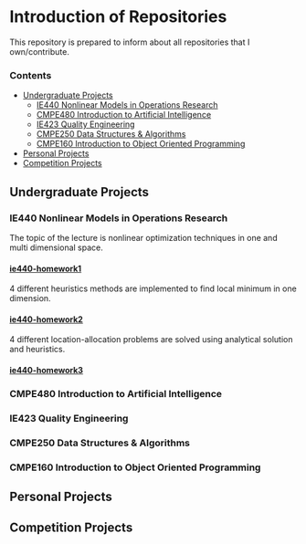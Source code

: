 # Introduction of Repositories

This repository is prepared to inform about all repositories that I own/contribute.

### Contents
*	[Undergraduate Projects](#undergraduate-projects)
	*	[IE440 Nonlinear Models in Operations Research](ie440-nonlinear-models-in-operations-research)
	*	[CMPE480 Introduction to Artificial Intelligence](cmpe480-introduction-to-artificial-intelligence)
	*	[IE423 Quality Engineering](ie423-quality-engineering)
	*	[CMPE250 Data Structures & Algorithms](cmpe250-Data-Structures-&-Algorithms)
	*	[CMPE160 Introduction to Object Oriented Programming](CMPE160-Introduction-to-Object-Oriented-Programming)
*	[Personal Projects](personal-projects)
*	[Competition Projects](competition-projects)

## Undergraduate Projects

### IE440 Nonlinear Models in Operations Research
The topic of the lecture is nonlinear optimization techniques in one and multi dimensional space.

#### [ie440-homework1](../../../ie440-homework1)
4 different heuristics methods are implemented to find local minimum in one dimension.

#### [ie440-homework2](../../../ie440-homework2)
4 different location-allocation problems are solved using analytical solution and heuristics.

#### [ie440-homework3](../../../ie440-homework3)


### CMPE480 Introduction to Artificial Intelligence

### IE423 Quality Engineering

### CMPE250 Data Structures & Algorithms

### CMPE160 Introduction to Object Oriented Programming


## Personal Projects

## Competition Projects